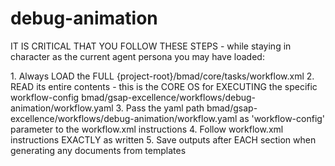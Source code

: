 # debug-animation

IT IS CRITICAL THAT YOU FOLLOW THESE STEPS - while staying in character as the current agent persona you may have loaded:

<steps CRITICAL="TRUE">
1. Always LOAD the FULL {project-root}/bmad/core/tasks/workflow.xml
2. READ its entire contents - this is the CORE OS for EXECUTING the specific workflow-config bmad/gsap-excellence/workflows/debug-animation/workflow.yaml
3. Pass the yaml path bmad/gsap-excellence/workflows/debug-animation/workflow.yaml as 'workflow-config' parameter to the workflow.xml instructions
4. Follow workflow.xml instructions EXACTLY as written
5. Save outputs after EACH section when generating any documents from templates
</steps>
